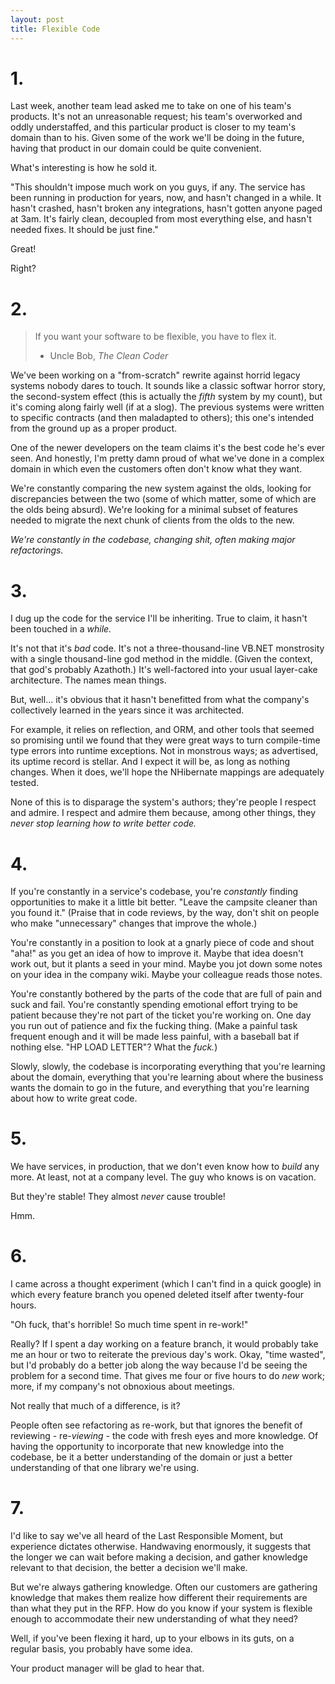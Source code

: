 ```yaml
---
layout: post
title: Flexible Code
---
```


# 1.

Last week, another team lead asked me to take on one of his team's
products. It's not an unreasonable request; his team's overworked and
oddly understaffed, and this particular product is closer to my team's
domain than to his. Given some of the work we'll be doing in the future,
having that product in our domain could be quite convenient.

What's interesting is how he sold it.

"This shouldn't impose much work on you guys, if any. The service has
been running in production for years, now, and hasn't changed in a
while. It hasn't crashed, hasn't broken any integrations, hasn't gotten
anyone paged at 3am. It's fairly clean, decoupled from most everything
else, and hasn't needed fixes. It should be just fine."

Great!

Right?

# 2.

> If you want your software to be flexible, you have to flex it.
>
> - Uncle Bob, _The Clean Coder_

We've been working on a "from-scratch" rewrite against horrid legacy
systems nobody dares to touch. It sounds like a classic softwar horror
story, the second-system effect (this is actually the _fifth_ system by
my count), but it's coming along fairly well (if at a slog). The
previous systems were written to specific contracts (and then maladapted
to others); this one's intended from the ground up as a proper product.

One of the newer developers on the team claims it's the best code he's
ever seen. And honestly, I'm pretty damn proud of what we've done in a
complex domain in which even the customers often don't know what they
want.

We're constantly comparing the new system against the olds, looking for
discrepancies between the two (some of which matter, some of which are
the olds being absurd). We're looking for a minimal subset of features
needed to migrate the next chunk of clients from the olds to the new.

_We're constantly in the codebase, changing shit, often making major
refactorings._

# 3.

I dug up the code for the service I'll be inheriting. True to claim, it
hasn't been touched in a _while._

It's not that it's _bad_ code. It's not a three-thousand-line VB.NET
monstrosity with a single thousand-line god method in the middle. (Given
the context, that god's probably Azathoth.) It's well-factored into your
usual layer-cake architecture. The names mean things.

But, well... it's obvious that it hasn't benefitted from what the
company's collectively learned in the years since it was architected.

For example, it relies on reflection, and ORM, and other tools that
seemed so promising until we found that they were great ways to turn
compile-time type errors into runtime exceptions. Not in monstrous ways;
as advertised, its uptime record is stellar. And I expect it will be, as
long as nothing changes. When it does, we'll hope the NHibernate
mappings are adequately tested.

None of this is to disparage the system's authors; they're people I
respect and admire. I respect and admire them because, among other
things,  they _never stop learning how to write better code._

# 4.

If you're constantly in a service's codebase, you're _constantly_
finding opportunities to make it a little bit better. "Leave the
campsite cleaner than you found it." (Praise that in code reviews, by
the way, don't shit on people who make "unnecessary" changes that
improve the whole.)

You're constantly in a position to look at a gnarly piece of code and
shout "aha!" as you get an idea of how to improve it. Maybe that idea
doesn't work out, but it plants a seed in your mind. Maybe you jot down
some notes on your idea in the company wiki. Maybe your colleague reads
those notes.

You're constantly bothered by the parts of the code that are full of
pain and suck and fail. You're constantly spending emotional effort
trying to be patient because they're not part of the ticket you're
working on. One day you run out of patience and fix the fucking thing.
(Make a painful task frequent enough and it will be made less painful,
with a baseball bat if nothing else. "HP LOAD LETTER"? What the _fuck._)

Slowly, slowly, the codebase is incorporating everything that you're
learning about the domain, everything that you're learning about where
the business wants the domain to go in the future, and everything that
you're learning about how to write great code.

# 5.

We have services, in production, that we don't even know how to _build_
any more. At least, not at a company level. The guy who knows is on
vacation.

But they're stable! They almost _never_ cause trouble!

Hmm.

# 6.

I came across a thought experiment (which I can't find in a quick
google) in which every feature branch you opened deleted itself after
twenty-four hours.

"Oh fuck, that's horrible! So much time spent in re-work!"

Really? If I spent a day working on a feature branch, it would probably
take me an hour or two to reiterate the previous day's work. Okay, "time
wasted", but I'd probably do a better job along the way because I'd be
seeing the problem for a second time. That gives me four or five hours
to do _new_ work; more, if my company's not obnoxious about meetings.

Not really that much of a difference, is it?

People often see refactoring as re-work, but that ignores the benefit of
reviewing - re-_viewing_ - the code with fresh eyes and more knowledge.
Of having the opportunity to incorporate that new knowledge into the
codebase, be it a better understanding of the domain or just a better
understanding of that one library we're using.

# 7.

I'd like to say we've all heard of the Last Responsible Moment, but
experience dictates otherwise. Handwaving enormously, it suggests that
the longer we can wait before making a decision, and gather knowledge
relevant to that decision, the better a decision we'll make.

But we're always gathering knowledge. Often our customers are gathering
knowledge that makes them realize how different their requirements are
than what they put in the RFP. How do you know if your system is
flexible enough to accommodate their new understanding of what they
need?

Well, if you've been flexing it hard, up to your elbows in its guts, on
a regular basis, you probably have some idea.

Your product manager will be glad to hear that.
